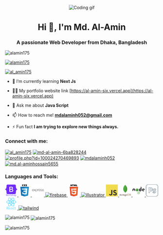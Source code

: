 <p align="center">
  <img src="https://i.giphy.com/media/v1.Y2lkPTc5MGI3NjExMGRxb3kwbWd5N3F3MGdoazBwbXNiNjV6MTRsYnp1OHV4Zzk5MTExOCZlcD12MV9pbnRlcm5hbF9naWZfYnlfaWQmY3Q9Zw/qgQUggAC3Pfv687qPC/giphy.gif" alt="Coding gif" height="500" width="700"/>
</p>


<h1 align="center">Hi 👋, I'm Md. Al-Amin</h1>
<h3 align="center">A passionate Web Developer from Dhaka, Bangladesh</h3>

<p align="left"> <img src="https://komarev.com/ghpvc/?username=alamin175&label=Profile%20views&color=0e75b6&style=flat" alt="alamin175" /> </p>

<p align="left"> <a href="https://github.com/ryo-ma/github-profile-trophy"><img src="https://github-profile-trophy.vercel.app/?username=alamin175" alt="alamin175" /></a> </p>

<p align="left"> <a href="https://twitter.com/al_amin175" target="blank"><img src="https://img.shields.io/twitter/follow/al_amin175?logo=twitter&style=for-the-badge" alt="al_amin175" /></a> </p>

- 🌱 I’m currently learning **Next Js**

- 👨‍💻 My portfolio website link [https://al-amin-six.vercel.app](https://al-amin-six.vercel.app)

- 💬 Ask me about **Java Script**

- 📫 How to reach me! **mdalaminh052@gmail.com**

- ⚡ Fun fact **I am trying to explore new things always.**

<h3 align="left">Connect with me:</h3>
<p align="left">
<a href="https://twitter.com/al_amin175" target="blank"><img align="center" src="https://raw.githubusercontent.com/rahuldkjain/github-profile-readme-generator/master/src/images/icons/Social/twitter.svg" alt="al_amin175" height="30" width="40" /></a>
<a href="https://linkedin.com/in/md-al-amin-6ba828244" target="blank"><img align="center" src="https://raw.githubusercontent.com/rahuldkjain/github-profile-readme-generator/master/src/images/icons/Social/linked-in-alt.svg" alt="md-al-amin-6ba828244" height="30" width="40" /></a>
<a href="https://fb.com/profile.php?id=100024270469893" target="blank"><img align="center" src="https://raw.githubusercontent.com/rahuldkjain/github-profile-readme-generator/master/src/images/icons/Social/facebook.svg" alt="profile.php?id=100024270469893" height="30" width="40" /></a>
<a href="https://instagram.com/mdalaminh052" target="blank"><img align="center" src="https://raw.githubusercontent.com/rahuldkjain/github-profile-readme-generator/master/src/images/icons/Social/instagram.svg" alt="mdalaminh052" height="30" width="40" /></a>
<a href="https://www.youtube.com/c/md.al-aminhossain5655" target="blank"><img align="center" src="https://raw.githubusercontent.com/rahuldkjain/github-profile-readme-generator/master/src/images/icons/Social/youtube.svg" alt="md.al-aminhossain5655" height="30" width="40" /></a>
</p>

<h3 align="left">Languages and Tools:</h3>
<p align="left"> <a href="https://getbootstrap.com" target="_blank" rel="noreferrer"> <img src="https://raw.githubusercontent.com/devicons/devicon/master/icons/bootstrap/bootstrap-plain-wordmark.svg" alt="bootstrap" width="40" height="40"/> </a> <a href="https://www.w3schools.com/css/" target="_blank" rel="noreferrer"> <img src="https://raw.githubusercontent.com/devicons/devicon/master/icons/css3/css3-original-wordmark.svg" alt="css3" width="40" height="40"/> </a> <a href="https://expressjs.com" target="_blank" rel="noreferrer"> <img src="https://raw.githubusercontent.com/devicons/devicon/master/icons/express/express-original-wordmark.svg" alt="express" width="40" height="40"/> </a> <a href="https://firebase.google.com/" target="_blank" rel="noreferrer"> <img src="https://www.vectorlogo.zone/logos/firebase/firebase-icon.svg" alt="firebase" width="40" height="40"/> </a> <a href="https://www.w3.org/html/" target="_blank" rel="noreferrer"> <img src="https://raw.githubusercontent.com/devicons/devicon/master/icons/html5/html5-original-wordmark.svg" alt="html5" width="40" height="40"/> </a> <a href="https://www.adobe.com/in/products/illustrator.html" target="_blank" rel="noreferrer"> <img src="https://www.vectorlogo.zone/logos/adobe_illustrator/adobe_illustrator-icon.svg" alt="illustrator" width="40" height="40"/> </a> <a href="https://developer.mozilla.org/en-US/docs/Web/JavaScript" target="_blank" rel="noreferrer"> <img src="https://raw.githubusercontent.com/devicons/devicon/master/icons/javascript/javascript-original.svg" alt="javascript" width="40" height="40"/> </a> <a href="https://www.mongodb.com/" target="_blank" rel="noreferrer"> <img src="https://raw.githubusercontent.com/devicons/devicon/master/icons/mongodb/mongodb-original-wordmark.svg" alt="mongodb" width="40" height="40"/> </a> <a href="https://nodejs.org" target="_blank" rel="noreferrer"> <img src="https://raw.githubusercontent.com/devicons/devicon/master/icons/nodejs/nodejs-original-wordmark.svg" alt="nodejs" width="40" height="40"/> </a> <a href="https://www.photoshop.com/en" target="_blank" rel="noreferrer"> <img src="https://raw.githubusercontent.com/devicons/devicon/master/icons/photoshop/photoshop-line.svg" alt="photoshop" width="40" height="40"/> </a> <a href="https://reactjs.org/" target="_blank" rel="noreferrer"> <img src="https://raw.githubusercontent.com/devicons/devicon/master/icons/react/react-original-wordmark.svg" alt="react" width="40" height="40"/> </a> <a href="https://tailwindcss.com/" target="_blank" rel="noreferrer"> <img src="https://www.vectorlogo.zone/logos/tailwindcss/tailwindcss-icon.svg" alt="tailwind" width="40" height="40"/> </a> </p>

<p><img align="left" src="https://github-readme-stats.vercel.app/api/top-langs?username=alamin175&show_icons=true&locale=en&layout=compact" alt="alamin175" /></p>

<p>&nbsp;<img align="center" src="https://github-readme-stats.vercel.app/api?username=alamin175&show_icons=true&locale=en" alt="alamin175" /></p>

<p><img align="center" src="https://github-readme-streak-stats.herokuapp.com/?user=alamin175&" alt="alamin175" /></p>
